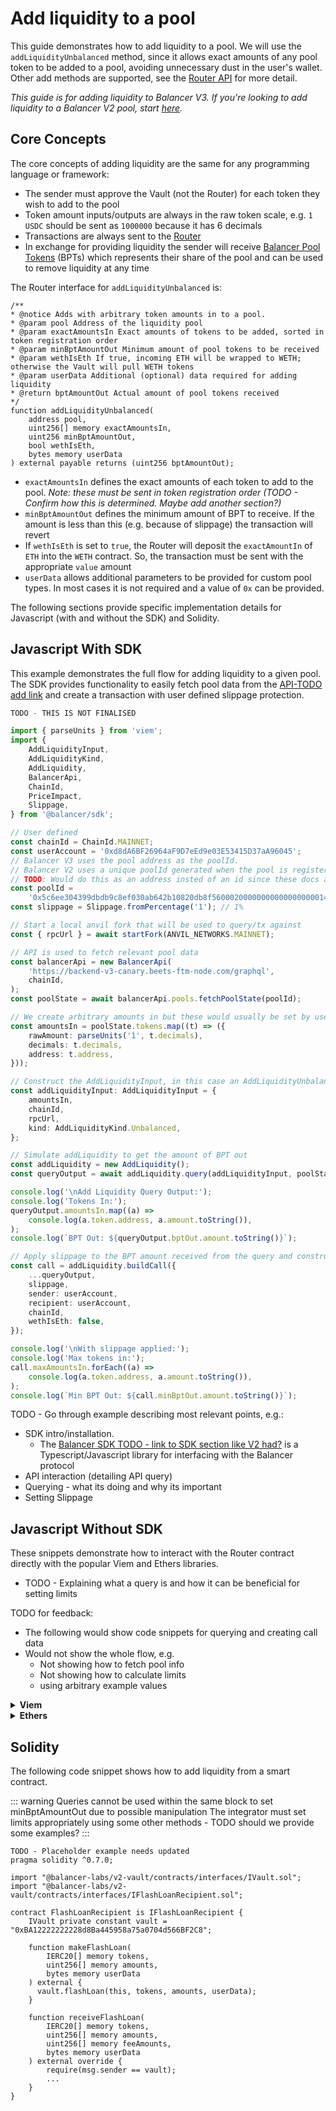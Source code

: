 # Add liquidity to a pool

<!--
- Assume reader has basic knowledge of web3 dev. e.g. not explaining concepts like approaval, weth wrapping, etc
- Top level concepts shared amongst all
- Javascript examples feel a bit strange - SDK is full process whereas non-sdk is just contract interaction
-->

This guide demonstrates how to add liquidity to a pool. We will use the `addLiquidityUnbalanced` method, since it allows exact amounts of any pool token to be added to a pool, avoiding unnecessary dust in the user's wallet. Other add methods are supported, see the [Router API](../router/overview.html) for more detail.

_This guide is for adding liquidity to Balancer V3. If you're looking to add liquidity to a Balancer V2 pool, start [here]()._

## Core Concepts

The core concepts of adding liquidity are the same for any programming language or framework:
* The sender must approve the Vault (not the Router) for each token they wish to add to the pool
* Token amount inputs/outputs are always in the raw token scale, e.g. `1 USDC` should be sent as `1000000` because it has 6 decimals
* Transactions are always sent to the [Router](../router/overview.md)
* In exchange for providing liquidity the sender will receive [Balancer Pool Tokens](../pools/balancer-pool-token.md) (BPTs) which represents their share of the pool and can be used to remove liquidity at any time

The Router interface for `addLiquidityUnbalanced` is:
```solidity
/**
* @notice Adds with arbitrary token amounts in to a pool.
* @param pool Address of the liquidity pool
* @param exactAmountsIn Exact amounts of tokens to be added, sorted in token registration order
* @param minBptAmountOut Minimum amount of pool tokens to be received
* @param wethIsEth If true, incoming ETH will be wrapped to WETH; otherwise the Vault will pull WETH tokens
* @param userData Additional (optional) data required for adding liquidity
* @return bptAmountOut Actual amount of pool tokens received
*/
function addLiquidityUnbalanced(
    address pool,
    uint256[] memory exactAmountsIn,
    uint256 minBptAmountOut,
    bool wethIsEth,
    bytes memory userData
) external payable returns (uint256 bptAmountOut);
```

* `exactAmountsIn` defines the exact amounts of each token to add to the pool. _Note: these must be sent in token registration order (TODO - Confirm how this is determined. Maybe add another section?)_
* `minBptAmountOut` defines the minimum amount of BPT to receive. If the amount is less than this (e.g. because of slippage) the transaction will revert
* If `wethIsEth` is set to `true`, the Router will deposit the `exactAmountIn` of `ETH` into the `WETH` contract. So, the transaction must be sent with the appropriate `value` amount
* `userData` allows additional parameters to be provided for custom pool types. In most cases it is not required and a value of `0x` can be provided.

The following sections provide specific implementation details for Javascript (with and without the SDK) and Solidity.

## Javascript With SDK

This example demonstrates the full flow for adding liquidity to a given pool. The SDK provides functionality to easily fetch pool data from the [API-TODO add link]() and create a transaction with user defined slippage protection. 

```typescript
TODO - THIS IS NOT FINALISED

import { parseUnits } from 'viem';
import {
    AddLiquidityInput,
    AddLiquidityKind,
    AddLiquidity,
    BalancerApi,
    ChainId,
    PriceImpact,
    Slippage,
} from '@balancer/sdk';

// User defined
const chainId = ChainId.MAINNET;
const userAccount = '0xd8dA6BF26964aF9D7eEd9e03E53415D37aA96045';
// Balancer V3 uses the pool address as the poolId.
// Balancer V2 uses a unique poolId generated when the pool is registered.
// TODO: Would do this as an address insted of an id since these docs are for v3
const poolId =
    '0x5c6ee304399dbdb9c8ef030ab642b10820db8f56000200000000000000000014'; // 80BAL-20WETH
const slippage = Slippage.fromPercentage('1'); // 1%

// Start a local anvil fork that will be used to query/tx against
const { rpcUrl } = await startFork(ANVIL_NETWORKS.MAINNET);

// API is used to fetch relevant pool data
const balancerApi = new BalancerApi(
    'https://backend-v3-canary.beets-ftm-node.com/graphql',
    chainId,
);
const poolState = await balancerApi.pools.fetchPoolState(poolId);

// We create arbitrary amounts in but these would usually be set by user
const amountsIn = poolState.tokens.map((t) => ({
    rawAmount: parseUnits('1', t.decimals),
    decimals: t.decimals,
    address: t.address,
}));

// Construct the AddLiquidityInput, in this case an AddLiquidityUnbalanced
const addLiquidityInput: AddLiquidityInput = {
    amountsIn,
    chainId,
    rpcUrl,
    kind: AddLiquidityKind.Unbalanced,
};

// Simulate addLiquidity to get the amount of BPT out
const addLiquidity = new AddLiquidity();
const queryOutput = await addLiquidity.query(addLiquidityInput, poolState);

console.log('\nAdd Liquidity Query Output:');
console.log('Tokens In:');
queryOutput.amountsIn.map((a) =>
    console.log(a.token.address, a.amount.toString()),
);
console.log(`BPT Out: ${queryOutput.bptOut.amount.toString()}`);

// Apply slippage to the BPT amount received from the query and construct the call
const call = addLiquidity.buildCall({
    ...queryOutput,
    slippage,
    sender: userAccount,
    recipient: userAccount,
    chainId,
    wethIsEth: false,
});

console.log('\nWith slippage applied:');
console.log('Max tokens in:');
call.maxAmountsIn.forEach((a) =>
    console.log(a.token.address, a.amount.toString()),
);
console.log(`Min BPT Out: ${call.minBptOut.amount.toString()}`);
```

TODO - Go through example describing most relevant points, e.g.:
* SDK intro/installation.
  * The [Balancer SDK TODO - link to SDK section like V2 had?](https://github.com/balancer/b-sdk) is a Typescript/Javascript library for interfacing with the Balancer protocol
* API interaction (detailing API query)
* Querying - what its doing and why its important
* Setting Slippage

## Javascript Without SDK

These snippets demonstrate how to interact with the Router contract directly with the popular Viem and Ethers libraries.

- TODO - Explaining what a query is and how it can be beneficial for setting limits

TODO for feedback:
- The following would show code snippets for querying and creating call data
- Would not show the whole flow, e.g.
  - Not showing how to fetch pool info
  - Not showing how to calculate limits
  - using arbitrary example values

<details>
<summary><b>Viem</b></summary>

1. Do a query
```typescript
TODO - Placeholder example needs updated
const client = createPublicClient({
    transport: http(rpcUrl),
    chain: CHAINS[chainId],
});

const { result: bptAmountOut } = await client.simulateContract({
    address: BALANCER_ROUTER[chainId],
    abi: balancerRouterAbi,
    functionName: 'queryAddLiquidityUnbalanced',
    args: [
        poolAddress,
        maxAmountsIn,
        0n, // minBptOut set to 0 when querying
        '0x',
    ],
});
```
2. Construct call
```typescript
TODO - Placeholder example needs updated
encodeFunctionData({
    abi: balancerRouterAbi,
    functionName: 'addLiquidityUnbalanced',
    args: [
        input.poolId,
        input.amountsIn.map((a) => a.amount),
        amounts.minimumBpt,
        input.wethIsEth,
        '0x',
    ],
});
```
</details>

<details>
<summary><b>Ethers</b></summary>

1. Do a query
```typescript
TODO - Placeholder example needs updated
const client = createPublicClient({
    transport: http(rpcUrl),
    chain: CHAINS[chainId],
});

const { result: bptAmountOut } = await client.simulateContract({
    address: BALANCER_ROUTER[chainId],
    abi: balancerRouterAbi,
    functionName: 'queryAddLiquidityUnbalanced',
    args: [
        poolAddress,
        maxAmountsIn,
        0n, // minBptOut set to 0 when querying
        '0x',
    ],
});
```
2. Construct call
```typescript
TODO - Placeholder example needs updated
encodeFunctionData({
    abi: balancerRouterAbi,
    functionName: 'addLiquidityUnbalanced',
    args: [
        input.poolId,
        input.amountsIn.map((a) => a.amount),
        amounts.minimumBpt,
        input.wethIsEth,
        '0x',
    ],
});
```
</details>


## Solidity

The following code snippet shows how to add liquidity from a smart contract.

::: warning Queries cannot be used within the same block to set minBptAmountOut due to possible manipulation
The integrator must set limits appropriately using some other methods - TODO should we provide some examples?
:::

```solidity
TODO - Placeholder example needs updated
pragma solidity ^0.7.0;

import "@balancer-labs/v2-vault/contracts/interfaces/IVault.sol";
import "@balancer-labs/v2-vault/contracts/interfaces/IFlashLoanRecipient.sol";

contract FlashLoanRecipient is IFlashLoanRecipient {
    IVault private constant vault = "0xBA12222222228d8Ba445958a75a0704d566BF2C8";

    function makeFlashLoan(
        IERC20[] memory tokens,
        uint256[] memory amounts,
        bytes memory userData
    ) external {
      vault.flashLoan(this, tokens, amounts, userData);
    }

    function receiveFlashLoan(
        IERC20[] memory tokens,
        uint256[] memory amounts,
        uint256[] memory feeAmounts,
        bytes memory userData
    ) external override {
        require(msg.sender == vault);
        ...
    }
}
```
